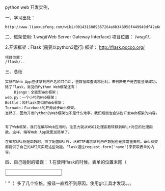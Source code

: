 python web 开发实例，

一、学习出处：

    http://www.liaoxuefeng.com/wiki/0014316089557264a6b348958f449949df42a6d3a2e542c000/0014320118765877e93ecea4e6449acb157e9efae8b40b6000


二、框架使用:
1.wsgi(Web Server Gateway Interface)
    项目位置：
        /wsgi1/..

2.开源框架：Flask (需要以python3运行)
    框架：
	http://flask.pocoo.org/

    项目位置：
	/flask/..
   

三、总结

    实际的Web App应该拿到用户名和口令后，去数据库查询再比对，来判断用户是否能登录成功。
    除了Flask，常见的Python Web框架还有：
        Django：全能型Web框架；
	web.py：一个小巧的Web框架；
	Bottle：和Flask类似的Web框架；
	Tornado：Facebook的开源异步Web框架。
	当然了，因为开发Python的Web框架也不是什么难事，我们后面也会讲到开发Web框架的内容。


    有了Web框架，我们在编写Web应用时，注意力就从WSGI处理函数转移到URL+对应的处理函数，这样，编写Web App就更加简单了。

    在编写URL处理函数时，除了配置URL外，从HTTP请求拿到用户数据也是非常重要的。Web框架都提供了自己的API来实现这些功能。Flask通过request.form['name']来获取表单的内容。

四、自己碰到的错误：
    1.在使用flask的时候，表单的位置末尾（<p><input name="username"></p>' '' '）多了几个空格，报错一直找不到原因，使用git工具才发现。。。


